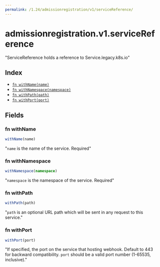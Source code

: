 ```yaml
---
permalink: /1.24/admissionregistration/v1/serviceReference/
---
```


# admissionregistration.v1.serviceReference

"ServiceReference holds a reference to Service.legacy.k8s.io"

## Index

* [`fn withName(name)`](#fn-withname)
* [`fn withNamespace(namespace)`](#fn-withnamespace)
* [`fn withPath(path)`](#fn-withpath)
* [`fn withPort(port)`](#fn-withport)

## Fields

### fn withName

```ts
withName(name)
```

"`name` is the name of the service. Required"

### fn withNamespace

```ts
withNamespace(namespace)
```

"`namespace` is the namespace of the service. Required"

### fn withPath

```ts
withPath(path)
```

"`path` is an optional URL path which will be sent in any request to this service."

### fn withPort

```ts
withPort(port)
```

"If specified, the port on the service that hosting webhook. Default to 443 for backward compatibility. `port` should be a valid port number (1-65535, inclusive)."